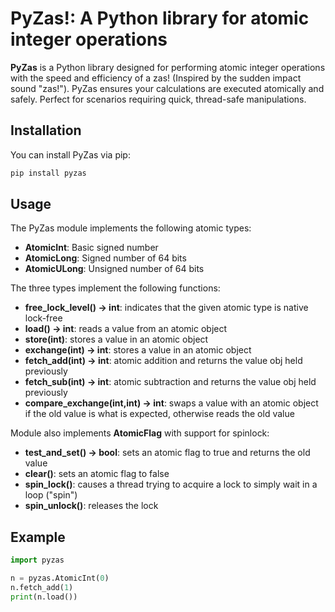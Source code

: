 # PyZas!: A Python library for atomic integer operations

**PyZas** is a Python library designed for performing atomic integer operations with the speed and efficiency of a zas!
(Inspired by the sudden impact sound "zas!"). PyZas ensures your calculations are executed atomically and safely. Perfect 
for scenarios requiring quick, thread-safe manipulations.

## Installation

You can install PyZas via pip:

```bash
pip install pyzas
```
## Usage

The PyZas module implements the following atomic types:

* **AtomicInt**: Basic signed number
* **AtomicLong**:  Signed number of 64 bits
* **AtomicULong**: Unsigned number of 64 bits

The three types implement the following functions:

* **free_lock_level() -> int**: indicates that the given atomic type is native lock-free
* **load() -> int**: reads a value from an atomic object
* **store(int)**: stores a value in an atomic object
* **exchange(int) -> int**: stores a value in an atomic object
* **fetch_add(int) -> int**: atomic addition and returns the value obj held previously
* **fetch_sub(int) -> int**: atomic subtraction and returns the value obj held previously
* **compare_exchange(int,int) -> int**: swaps a value with an atomic object if the old value is what is expected, otherwise reads the old value

Module also implements **AtomicFlag** with support for spinlock:

* **test_and_set() -> bool**: sets an atomic flag to true and returns the old value
* **clear()**: sets an atomic flag to false
* **spin_lock()**: causes a thread trying to acquire a lock to simply wait in a loop ("spin")
* **spin_unlock()**: releases the lock

## Example

```python
import pyzas

n = pyzas.AtomicInt(0)
n.fetch_add(1)
print(n.load())
```